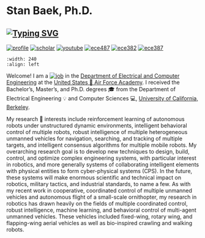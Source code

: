 # Stan Baek, Ph.D.

## [![Typing SVG](https://readme-typing-svg.herokuapp.com?lines=Hello!+I+am+Stan+%F0%9F%91%8B)](https://stanbaek.github.io)

[![profile](https://img.shields.io/badge/🏫official-profile-blue)](https://www.usafa.edu/facultyprofile/?smid=35297) [![scholar](https://img.shields.io/badge/🎓google-scholar-green)](https://scholar.google.com/citations?user=0Knul6gAAAAJ&hl=en) [![youtube](https://img.shields.io/badge/🎥youtube-channel-red)](https://www.youtube.com/user/stanbaek) [![ece487](https://img.shields.io/badge/✏️ece487-Machine_Learning-brown)](https://stanbaek.github.io/ece487/intro.html) [![ece382](https://img.shields.io/badge/💾ece382-Embedded_Systems-purple)](https://usafa-ece.github.io/ece382/intro.html) [![ece387](https://img.shields.io/badge/🤖ece387-Intro_Robotics-cyan)](https://stanbaek.github.io/ece387/intro.html)

```{image} ./stanbaek.png
:width: 240
:align: left
```

Welcome! I am a [![job](https://img.shields.io/badge/🤖robotics-professor-red)](https://stanbaek.github.io) in the [Department of Electrical and Computer Engineering](https://www.usafa.edu/department/electrical-computer-engineering) at the [United States 🦅 Air Force Academy](https://www.usafa.edu).  I received the Bachelor’s, Master’s, and Ph.D. degrees 🎓 from the Department of Electrical Engineering 💡 and Computer Sciences 💻, [University of California, Berkeley](https:www.berkeley.edu). 


My research ‍🔬 interests include reinforcement learning of autonomous robots under unstructured dynamic environments, intelligent behavioral control of multiple robots, robust intelligence of multiple heterogeneous unmanned vehicles for navigation, searching, and tracking of multiple targets, and intelligent consensus algorithms for multiple mobile robots. My overarching research goal is to develop new techniques to design, build, control, and optimize complex engineering systems, with particular interest in robotics, and more generally systems of collaborating intelligent elements with physical entities to form cyber-physical systems (CPS).  In the future, these systems will make enormous scientific and technical impact on robotics, military tactics, and industrial standards, to name a few.  As with my recent work in cooperative, coordinated control of multiple unmanned vehicles and autonomous flight of a small-scale ornithopter, my research in robotics has drawn heavily on the fields of multiple coordinated control, robust intelligence, machine learning, and behavioral control of multi-agent unmanned vehicles.  These vehicles included fixed-wing, rotary wing, and flapping-wing aerial vehicles as well as bio-inspired crawling and walking robots.


```{tableofcontents}
```
